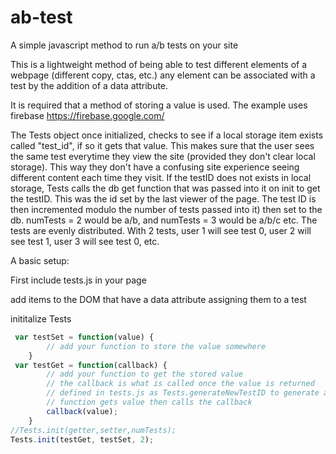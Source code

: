 # ab-test
A simple javascript method to run a/b tests on your site

This is a lightweight method of being able to test different elements of a webpage (different copy, ctas, etc.)
any element can be associated with a test by the addition of a data attribute.

It is required that a method of storing a value is used. The example uses firebase https://firebase.google.com/

The Tests object once initialized, checks to see if a local storage item exists called "test_id", if so it gets that value. This makes sure that the user sees the same test everytime they view the site (provided they don't clear local storage). This way they don't have a confusing site experience seeing different content each time they visit. If the testID does not exists in local storage, Tests calls the db get function that was passed into it on init to get the testID. This was the id set by the last viewer of the page. The test ID is then incremented modulo the number of tests passed into it) then set to the db. numTests = 2 would be a/b, and numTests = 3 would be a/b/c etc. The tests are evenly distributed. With 2 tests, user 1 will see test 0, user 2 will see test 1, user 3 will see test 0, etc.

A basic setup:

First include tests.js in your page


add items to the DOM that have a data attribute assigning them to a test


inititalize Tests
```javascript
 var testSet = function(value) {
        // add your function to store the value somewhere
    }
 var testGet = function(callback) {
    	// add your function to get the stored value
    	// the callback is what is called once the value is returned
    	// defined in tests.js as Tests.generateNewTestID to generate a new id from the retrieved one
    	// function gets value then calls the callback
    	callback(value);
    }
//Tests.init(getter,setter,numTests);
Tests.init(testGet, testSet, 2);
```

